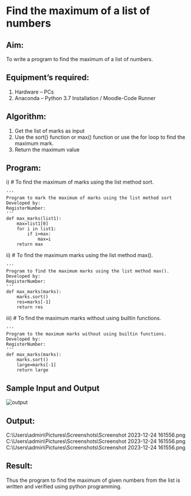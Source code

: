 # Find the maximum of a list of numbers
## Aim:
To write a program to find the maximum of a list of numbers.
## Equipment’s required:
1.	Hardware – PCs
2.	Anaconda – Python 3.7 Installation / Moodle-Code Runner
## Algorithm:
1.	Get the list of marks as input
2.	Use the sort() function or max() function or use the for loop to find the maximum mark.
3.	Return the maximum value
## Program:

i)	# To find the maximum of marks using the list method sort.
~~~
''' 
Program to mark the maximum of marks using the list method sort
Developed by: 
RegisterNumber: 
'''
def max_marks(list1):
    max=list1[0]
    for i in list1:
        if i>max:
            max=i
    return max
~~~

ii)	# To find the maximum marks using the list method max().
~~~
''' 
Program to find the maximum marks using the list method max().
Developed by: 
RegisterNumber: 
'''
def max_marks(marks):
    marks.sort()
    res=marks[-1]
    return res
~~~

iii) # To find the maximum marks without using builtin functions.
~~~
''' 
Program to the maximum marks without using builtin functions.
Developed by: 
RegisterNumber: 
'''
def max_marks(marks):
    marks.sort()
    large=marks[-1]
    return large
~~~
## Sample Input and Output
![output](./img/max_marks1.jpg) 

## Output:
C:\Users\admin\Pictures\Screenshots\Screenshot 2023-12-24 161556.png
C:\Users\admin\Pictures\Screenshots\Screenshot 2023-12-24 161556.png
C:\Users\admin\Pictures\Screenshots\Screenshot 2023-12-24 161556.png

## Result:
Thus the program to find the maximum of given numbers from the list is written and verified using python programming.
